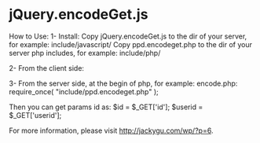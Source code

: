 jQuery.encodeGet.js
===================

How to Use:
1- Install:
Copy jQuery.encodeGet.js to the dir of your server, for example: include/javascript/
Copy ppd.encodeget.php to the dir of your server php includes, for example: include/php/

2- From the client side:
<script type="text/javascript" src="include/javascript/jQuery.encodeGet.js"></script>
<script type="text/javascript">
var params_name = "get";                       // this must same as GET_TAG in ppd.encodeget.php
var url = "http://www.test.com/encode.php";
var params = "id=120&userid=jackygu";          // get params
var encode_key = "!@#$%^&";                    // encode key
var _authcode = encodeURIComponent($.encodeGet( {data:params, key:encode_key} ));
var url = url + "?" + params_name + "=" + _authcode; // this is new encoded url
</script>

3- From the server side, at the begin of php, for example: encode.php:
require_once( "include/ppd.encodeget.php" );

Then you can get params id as: 
$id = $_GET['id'];
$userid = $_GET['userid'];

For more information, please visit http://jackygu.com/wp/?p=6.
